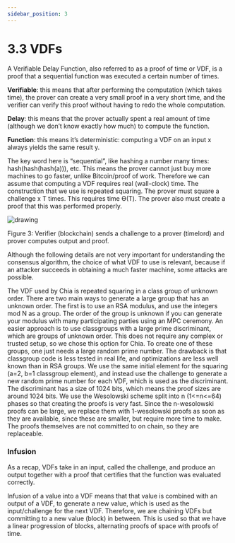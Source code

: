 ```yaml
---
sidebar_position: 3
---
```


# 3.3 VDFs

A Verifiable Delay Function, also referred to as a proof of time or VDF, is a proof that a sequential function was executed a certain number of times. 

**Verifiable**: this means that after performing the computation (which takes time), the prover can create a very small proof in a very short time, and the verifier can verify this proof without having to redo the whole computation.

**Delay**: this means that the prover actually spent a real amount of time (although we don’t know exactly how much) to compute the function.

**Function**: this means it’s deterministic: computing a VDF on an input x always yields the same result y.

The key word here is “sequential”, like hashing a number many times: hash(hash(hash(a))), etc. This means the prover cannot just buy more machines to go faster, unlike Bitcoin/proof of work. Therefore we can assume that computing a VDF requires real (wall-clock) time. The construction that we use is repeated squaring. The prover must square a challenge x T times. This requires time ϴ(T). The prover also must create a proof that this was performed properly.

<img src="/img/vdf.png" alt="drawing"/>

Figure 3: Verifier (blockchain) sends a challenge to a prover (timelord) and prover computes output and proof. 

Although the following details are not very important for understanding the consensus algorithm, the choice of what VDF to use is relevant, because if an attacker succeeds in obtaining a much faster machine, some attacks are possible.

The VDF used by Chia is repeated squaring in a class group of unknown order. There are two main ways to generate a large group that has an unknown order. The first is to use an RSA modulus, and use the integers mod N as a group. The order of the group is unknown if you can generate your modulus with many participating parties using an MPC ceremony. An easier approach is to use classgroups with a large prime discriminant, which are groups of unknown order. This does not require any complex or trusted setup, so we chose this option for Chia. To create one of these groups, one just needs a large random prime number. The drawback is that classgroup code is less tested in real life, and optimizations are less well known than in RSA groups. We use the same initial element for the squaring (a=2, b=1 classgroup element), and instead use the challenge to generate a new random prime number for each VDF, which is used as the discriminant. The discriminant has a size of 1024 bits, which means the proof sizes are around 1024 bits. We use the Wesolowski scheme split into n (1<=n<=64) phases so that creating the proofs is very fast. Since the n-wesolowski proofs can be large, we replace them with 1-wesolowski proofs as soon as they are available, since these are smaller, but require more time to make. The proofs themselves are not committed to on chain, so they are replaceable.

### Infusion
As a recap, VDFs take in an input, called the challenge, and produce an output together with a proof that certifies that the function was evaluated correctly. 

Infusion of a value into a VDF means that that value is combined with an output of a VDF, to generate a new value, which is used as the input/challenge for the next VDF. Therefore, we are chaining VDFs but committing to a new value (block) in between. This is used so that we have a linear progression of blocks, alternating proofs of space with proofs of time. 

